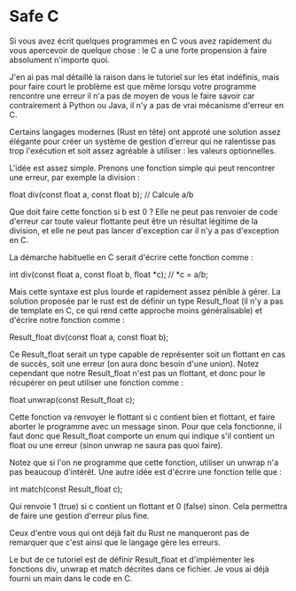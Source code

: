 # Safe C

Si vous avez écrit quelques programmes en C vous avez rapidement du vous 
apercevoir de quelque chose : le C a une forte propension à faire absolument 
n'importe quoi.

J'en ai pas mal détaillé la raison dans le tutoriel sur les état indéfinis, 
mais pour faire court le problème est que même lorsqu votre programme 
rencontre une erreur il n'a pas de moyen de vous le faire savoir car 
contrairement à Python ou Java, il n'y a pas de vrai mécanisme d'erreur en C.

Certains langages modernes (Rust en tête) ont approté une solution assez 
élégante pour créer un système de gestion d'erreur qui ne ralentisse pas 
trop l'exécution et soit assez agréable à utiliser : les valeurs 
optionnelles.

L'idée est assez simple. Prenons une fonction simple qui peut rencontrer une 
erreur, par exemple la division :

float div(const float a, const float b);	// Calcule a/b

Que doit faire cette fonction si b est 0 ? Elle ne peut pas renvoier de code 
d'erreur car toute valeur flottante peut être un résultat légitime de la 
division, et elle ne peut pas lancer d'exception car il n'y a pas d'exception 
en C.

La démarche habituelle en C serait d'écrire cette fonction comme :

int div(const float a, const float b, float \*c);	// \*c = a/b;

Mais cette syntaxe est plus lourde et rapidement assez pénible à gérer. La 
solution proposée par le rust est de définir un type Result\_float (il n'y a 
pas de template en C, ce qui rend cette approche moins généralisable) et 
d'écrire notre fonction comme :

Result\_float div(const float a, const float b);

Ce Result\_float serait un type capable de représenter soit un flottant en cas 
de succès, soit une erreur (on aura donc besoin d'une union). Notez cependant 
que notre Result\_float n'est pas un flottant, et donc pour le récupérer on 
peut utiliser une fonction comme :

float unwrap(const Result\_float c);

Cette fonction va renvoyer le flottant si c contient bien et flottant, et faire 
aborter le programme avec un message sinon. Pour que cela fonctionne, il faut 
donc que Result\_float comporte un enum qui indique s'il contient un float ou 
une erreur (sinon unwrap ne saura pas quoi faire).

Notez que si l'on ne programme que cette fonction, utiliser un unwrap n'a pas 
beaucoup d'intérêt. Une autre idée est d'écrire une fonction telle que :

int match(const Result\_float c);

Qui renvoie 1 (true) si c contient un flottant et 0 (false) sinon. Cela 
permettra de faire une gestion d'erreur plus fine.

Ceux d'entre vous qui ont déjà fait du Rust ne manqueront pas de remarquer 
que c'est ainsi que le langage gère les erreurs.

Le but de ce tutoriel est de définir Result\_float et d'implémenter les 
fonctions div, unwrap et match décrites dans ce fichier. Je vous ai déjà 
fourni un main dans le code en C.
